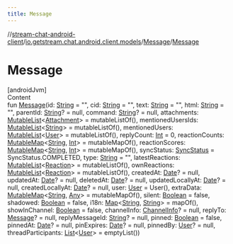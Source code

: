 ```yaml
---
title: Message
---
```

//[stream-chat-android-client](../../../index.md)/[io.getstream.chat.android.client.models](../index.md)/[Message](index.md)/[Message](Message.md)



# Message  
[androidJvm]  
Content  
fun [Message](Message.md)(id: [String](https://kotlinlang.org/api/latest/jvm/stdlib/kotlin/-string/index.html) = "", cid: [String](https://kotlinlang.org/api/latest/jvm/stdlib/kotlin/-string/index.html) = "", text: [String](https://kotlinlang.org/api/latest/jvm/stdlib/kotlin/-string/index.html) = "", html: [String](https://kotlinlang.org/api/latest/jvm/stdlib/kotlin/-string/index.html) = "", parentId: [String](https://kotlinlang.org/api/latest/jvm/stdlib/kotlin/-string/index.html)? = null, command: [String](https://kotlinlang.org/api/latest/jvm/stdlib/kotlin/-string/index.html)? = null, attachments: [MutableList](https://kotlinlang.org/api/latest/jvm/stdlib/kotlin.collections/-mutable-list/index.html)&lt;[Attachment](../Attachment/index.md)&gt; = mutableListOf(), mentionedUsersIds: [MutableList](https://kotlinlang.org/api/latest/jvm/stdlib/kotlin.collections/-mutable-list/index.html)&lt;[String](https://kotlinlang.org/api/latest/jvm/stdlib/kotlin/-string/index.html)&gt; = mutableListOf(), mentionedUsers: [MutableList](https://kotlinlang.org/api/latest/jvm/stdlib/kotlin.collections/-mutable-list/index.html)&lt;[User](../User/index.md)&gt; = mutableListOf(), replyCount: [Int](https://kotlinlang.org/api/latest/jvm/stdlib/kotlin/-int/index.html) = 0, reactionCounts: [MutableMap](https://kotlinlang.org/api/latest/jvm/stdlib/kotlin.collections/-mutable-map/index.html)&lt;[String](https://kotlinlang.org/api/latest/jvm/stdlib/kotlin/-string/index.html), [Int](https://kotlinlang.org/api/latest/jvm/stdlib/kotlin/-int/index.html)&gt; = mutableMapOf(), reactionScores: [MutableMap](https://kotlinlang.org/api/latest/jvm/stdlib/kotlin.collections/-mutable-map/index.html)&lt;[String](https://kotlinlang.org/api/latest/jvm/stdlib/kotlin/-string/index.html), [Int](https://kotlinlang.org/api/latest/jvm/stdlib/kotlin/-int/index.html)&gt; = mutableMapOf(), syncStatus: [SyncStatus](../../io.getstream.chat.android.client.utils/SyncStatus/index.md) = SyncStatus.COMPLETED, type: [String](https://kotlinlang.org/api/latest/jvm/stdlib/kotlin/-string/index.html) = "", latestReactions: [MutableList](https://kotlinlang.org/api/latest/jvm/stdlib/kotlin.collections/-mutable-list/index.html)&lt;[Reaction](../Reaction/index.md)&gt; = mutableListOf(), ownReactions: [MutableList](https://kotlinlang.org/api/latest/jvm/stdlib/kotlin.collections/-mutable-list/index.html)&lt;[Reaction](../Reaction/index.md)&gt; = mutableListOf(), createdAt: [Date](https://developer.android.com/reference/kotlin/java/util/Date.html)? = null, updatedAt: [Date](https://developer.android.com/reference/kotlin/java/util/Date.html)? = null, deletedAt: [Date](https://developer.android.com/reference/kotlin/java/util/Date.html)? = null, updatedLocallyAt: [Date](https://developer.android.com/reference/kotlin/java/util/Date.html)? = null, createdLocallyAt: [Date](https://developer.android.com/reference/kotlin/java/util/Date.html)? = null, user: [User](../User/index.md) = User(), extraData: [MutableMap](https://kotlinlang.org/api/latest/jvm/stdlib/kotlin.collections/-mutable-map/index.html)&lt;[String](https://kotlinlang.org/api/latest/jvm/stdlib/kotlin/-string/index.html), [Any](https://kotlinlang.org/api/latest/jvm/stdlib/kotlin/-any/index.html)&gt; = mutableMapOf(), silent: [Boolean](https://kotlinlang.org/api/latest/jvm/stdlib/kotlin/-boolean/index.html) = false, shadowed: [Boolean](https://kotlinlang.org/api/latest/jvm/stdlib/kotlin/-boolean/index.html) = false, i18n: [Map](https://kotlinlang.org/api/latest/jvm/stdlib/kotlin.collections/-map/index.html)&lt;[String](https://kotlinlang.org/api/latest/jvm/stdlib/kotlin/-string/index.html), [String](https://kotlinlang.org/api/latest/jvm/stdlib/kotlin/-string/index.html)&gt; = mapOf(), showInChannel: [Boolean](https://kotlinlang.org/api/latest/jvm/stdlib/kotlin/-boolean/index.html) = false, channelInfo: [ChannelInfo](../ChannelInfo/index.md)? = null, replyTo: [Message](index.md)? = null, replyMessageId: [String](https://kotlinlang.org/api/latest/jvm/stdlib/kotlin/-string/index.html)? = null, pinned: [Boolean](https://kotlinlang.org/api/latest/jvm/stdlib/kotlin/-boolean/index.html) = false, pinnedAt: [Date](https://developer.android.com/reference/kotlin/java/util/Date.html)? = null, pinExpires: [Date](https://developer.android.com/reference/kotlin/java/util/Date.html)? = null, pinnedBy: [User](../User/index.md)? = null, threadParticipants: [List](https://kotlinlang.org/api/latest/jvm/stdlib/kotlin.collections/-list/index.html)&lt;[User](../User/index.md)&gt; = emptyList())  



